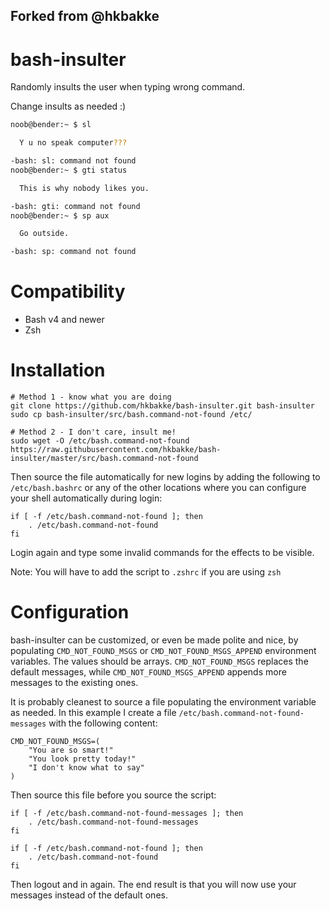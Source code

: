 ## Forked from @hkbakke

# bash-insulter
Randomly insults the user when typing wrong command.

Change insults as needed :)

```bash
noob@bender:~ $ sl

  Y u no speak computer???

-bash: sl: command not found
noob@bender:~ $ gti status

  This is why nobody likes you.

-bash: gti: command not found
noob@bender:~ $ sp aux

  Go outside.

-bash: sp: command not found
```

# Compatibility
* Bash v4 and newer
* Zsh

# Installation

    # Method 1 - know what you are doing
    git clone https://github.com/hkbakke/bash-insulter.git bash-insulter
    sudo cp bash-insulter/src/bash.command-not-found /etc/

    # Method 2 - I don't care, insult me!
    sudo wget -O /etc/bash.command-not-found https://raw.githubusercontent.com/hkbakke/bash-insulter/master/src/bash.command-not-found

Then source the file automatically for new logins by adding the following to `/etc/bash.bashrc` or any of the other locations where you can configure your shell automatically during login:
```
if [ -f /etc/bash.command-not-found ]; then
    . /etc/bash.command-not-found
fi
```
Login again and type some invalid commands for the effects to be visible.

Note: You will have to add the script to `.zshrc` if you are using `zsh`

# Configuration
bash-insulter can be customized, or even be made polite and nice, by populating `CMD_NOT_FOUND_MSGS` or `CMD_NOT_FOUND_MSGS_APPEND` environment variables. The values should be arrays. `CMD_NOT_FOUND_MSGS` replaces the default messages, while `CMD_NOT_FOUND_MSGS_APPEND` appends more messages to the existing ones.

It is probably cleanest to source a file populating the environment variable as needed. In this example I create a file `/etc/bash.command-not-found-messages` with the following content:

    CMD_NOT_FOUND_MSGS=(
        "You are so smart!"
        "You look pretty today!"
        "I don't know what to say"
    )
    
Then source this file before you source the script:
```
if [ -f /etc/bash.command-not-found-messages ]; then
    . /etc/bash.command-not-found-messages
fi

if [ -f /etc/bash.command-not-found ]; then
    . /etc/bash.command-not-found
fi
```

Then logout and in again. The end result is that you will now use your messages instead of the default ones.
